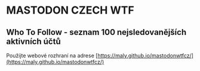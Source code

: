 # MASTODON CZECH WTF

## Who To Follow - seznam 100 nejsledovanějších aktivních účtů

Použijte webové rozhraní na adrese [https://maly.github.io/mastodonwtfcz/](https://maly.github.io/mastodonwtfcz/)
